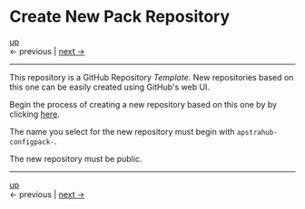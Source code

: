 # Create New Pack Repository

[up](../README.md)  
<- previous | [next ->](./02_signing_key.md)

---

This repository is a GitHub Repository _Template_. New repositories based on this one can be easily
created using GitHub's web UI.


Begin the process of creating a new repository based on this one by by clicking [here](https://github.com/new?template_owner=chrismarget-j&template_name=apstrahub-configpack-example).

The name you select for the new repository must begin with `apstrahub-configpack-`.

The new repository must be public. 

---

[up](../README.md)  
<- previous | [next ->](./02_signing_key.md)
